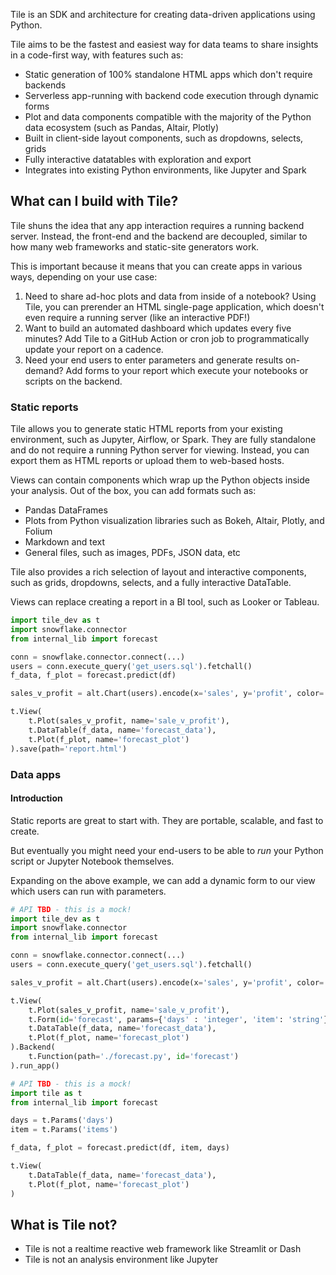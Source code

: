 Tile is an SDK and architecture for creating data-driven applications using Python. 

Tile aims to be the fastest and easiest way for data teams to share insights in a code-first way, with features such as:

- Static generation of 100% standalone HTML apps which don't require backends
- Serverless app-running with backend code execution through dynamic forms
- Plot and data components compatible with the majority of the Python data ecosystem (such as Pandas, Altair, Plotly)
- Built in client-side layout components, such as dropdowns, selects, grids
- Fully interactive datatables with exploration and export
- Integrates into existing Python environments, like Jupyter and Spark

## What can I build with Tile?

Tile shuns the idea that any app interaction requires a running backend server. Instead, the front-end and the backend are decoupled, similar to how many web frameworks and static-site generators work.

This is important because it means that you can create apps in various ways, depending on your use case:

1. Need to share ad-hoc plots and data from inside of a notebook? Using Tile, you can prerender an HTML single-page application, which doesn't even require a running server (like an interactive PDF!)
2. Want to build an automated dashboard which updates every five minutes? Add Tile to a GitHub Action or cron job to programmatically update your report on a cadence. 
3. Need your end users to enter parameters and generate results on-demand? Add forms to your report which execute your notebooks or scripts on the backend.

### Static reports

Tile allows you to generate static HTML reports from your existing environment, such as Jupyter, Airflow, or Spark. They are fully standalone and do not require a running Python server for viewing. Instead, you can export them as HTML reports or upload them to web-based hosts.

Views can contain components which wrap up the Python objects inside your analysis. Out of the box, you can add formats such as:

- Pandas DataFrames
- Plots from Python visualization libraries such as Bokeh, Altair, Plotly, and Folium
- Markdown and text
- General files, such as images, PDFs, JSON data, etc

Tile also provides a rich selection of layout and interactive components, such as grids, dropdowns, selects, and a fully interactive DataTable.

Views can replace creating a report in a BI tool, such as Looker or Tableau.

```python
import tile_dev as t
import snowflake.connector
from internal_lib import forecast

conn = snowflake.connector.connect(...)
users = conn.execute_query('get_users.sql').fetchall()
f_data, f_plot = forecast.predict(df)

sales_v_profit = alt.Chart(users).encode(x='sales', y='profit', color='category')

t.View(
    t.Plot(sales_v_profit, name='sale_v_profit'),
    t.DataTable(f_data, name='forecast_data'),
    t.Plot(f_plot, name='forecast_plot')
).save(path='report.html')
```

### Data apps

#### Introduction

Static reports are great to start with. They are portable, scalable, and fast to create.

But eventually you might need your end-users to be able to _run_ your Python script or Jupyter Notebook themselves. 

Expanding on the above example, we can add a dynamic form to our view which users can run with parameters.

```python title='analysis.ipynb'
# API TBD - this is a mock!
import tile_dev as t
import snowflake.connector
from internal_lib import forecast

conn = snowflake.connector.connect(...)
users = conn.execute_query('get_users.sql').fetchall()

sales_v_profit = alt.Chart(users).encode(x='sales', y='profit', color='category')

t.View(
    t.Plot(sales_v_profit, name='sale_v_profit'),
    t.Form(id='forecast', params={'days' : 'integer', 'item': 'string'})
    t.DataTable(f_data, name='forecast_data'),
    t.Plot(f_plot, name='forecast_plot')
).Backend(
    t.Function(path='./forecast.py', id='forecast')
).run_app()
```

```python title='forecast.py'
# API TBD - this is a mock!
import tile as t
from internal_lib import forecast

days = t.Params('days')
item = t.Params('items')

f_data, f_plot = forecast.predict(df, item, days)

t.View(
    t.DataTable(f_data, name='forecast_data'),
    t.Plot(f_plot, name='forecast_plot')
)
```

## What is Tile not?
- Tile is not a realtime reactive web framework like Streamlit or Dash
- Tile is not an analysis environment like Jupyter
